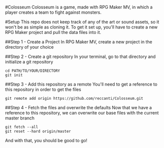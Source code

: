#Colosseum
Colosseum is a game, made with RPG Maker MV, in which a player creates a team to fight against monsters. 

#Setup
This repo does not keep track of any of the art or sound assets, so it won't be as simple as cloning it. To get it set up, you'll have to create a new RPG Maker project and pull the data files into it.

##Step 1 - Create a Project
In RPG Maker MV, create a new project in the directory of your choice

##Step 2 - Create a git repository
In your terminal, go to that directory and initialize a git repository

```
cd PATH/TO/YOUR/DIRECTORY
git init
```

##Step 3 - Add this repository as a remote
You'll need to get a reference to this repository in order to get the files

```
git remote add origin https://github.com/reccanti/Colosseum.git
```

##Step 4 - Fetch the files and overwrite the defaults
Now that we have a reference to this repository, we can overwrite our base files with the current master branch

```
git fetch --all
git reset --hard origin/master
```

And with that, you should be good to go!